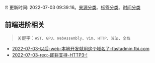 :alarm_clock: 更新时间: 2022-07-03 09:39:16。[来源分类](../README.md)、[标签分类](../TAGS.md)、[时间分类](../TIMELINE.md)

## 前端进阶相关


> 关键字：`AST`、`GPU`、`WebAssembly`、`Vim`、`HTTP`、`算法`、`全栈`



- [2022-07-03-以后-web-本地开发就用这个域名了-fastadmin.fbi.com](https://www.v2ex.com/t/863767) 
- [2022-07-03-req:-即将支持-HTTP3-!](https://toutiao.io/k/ojt7tnh) 